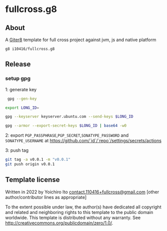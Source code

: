 # fullcross.g8

## About
A [Giter8][g8] template for full cross project against jvm, js and native platform

```shell
g8 i10416/fullcross.g8
```

## Release

### setup gpg

1: generate key

```sh
 gpg --gen-key
```

```sh
export LONG_ID=
```

```sh
gpg --keyserver keyserver.ubuntu.com --send-keys $LONG_ID
```

```sh
gpg --armor --export-secret-keys $LONG_ID | base64 -w0
```


2: export `PGP_PASSPHRASE`,`PGP_SECRET`,`SONATYPE_PASSWORD` and `SONATYPE_USERNAME` at https://github.com/`id`/`repo`/settings/secrets/actions


3: push tag

```sh
git tag -a v0.0.1 -m "v0.0.1"
git push origin v0.0.1
```




Template license
----------------
Written in 2022 by Yoichiro Ito contact.110416+fullcross@gmail.com
[other author/contributor lines as appropriate]

To the extent possible under law, the author(s) have dedicated all copyright and related
and neighboring rights to this template to the public domain worldwide.
This template is distributed without any warranty. See <http://creativecommons.org/publicdomain/zero/1.0/>.

[g8]: http://www.foundweekends.org/giter8/
